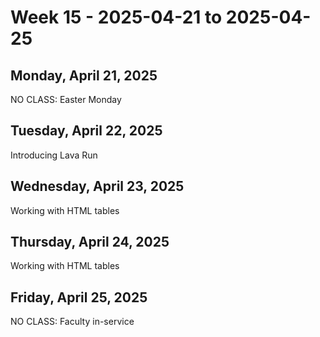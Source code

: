 # Week 15 - 2025-04-21 to 2025-04-25

## Monday, April 21, 2025

NO CLASS: Easter Monday

## Tuesday, April 22, 2025

Introducing Lava Run

## Wednesday, April 23, 2025

Working with HTML tables

## Thursday, April 24, 2025

Working with HTML tables

## Friday, April 25, 2025

NO CLASS: Faculty in-service
